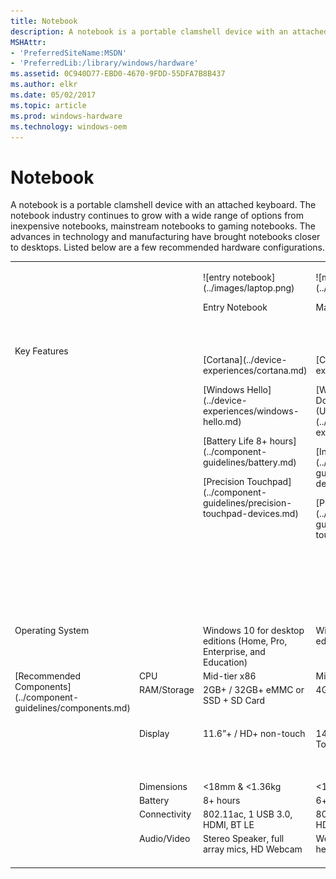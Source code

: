 ```yaml
---
title: Notebook
description: A notebook is a portable clamshell device with an attached keyboard.
MSHAttr:
- 'PreferredSiteName:MSDN'
- 'PreferredLib:/library/windows/hardware'
ms.assetid: 0C940D77-EBD0-4670-9FDD-55DFA7B8B437
ms.author: elkr
ms.date: 05/02/2017
ms.topic: article
ms.prod: windows-hardware
ms.technology: windows-oem
---
```


# Notebook


A notebook is a portable clamshell device with an attached keyboard. The notebook industry continues to grow with a wide range of options from inexpensive notebooks, mainstream notebooks to gaming notebooks. The advances in technology and manufacturing have brought notebooks closer to desktops. Listed below are a few recommended hardware configurations.
<table>
<tbody valign="top">
<tr>
<td colspan="2"/>
<td>
<p>
![entry notebook](../images/laptop.png)
</p>
<p>
Entry Notebook
</p>
</td>
<td>
<p>
![mainstream notebook](../images/laptop.png)
</p>
<p>
Mainstream Notebook
</p>
</td>
<td>
<p>
![premium ultra-slim notebook](../images/laptop.png)
</p>
<p>
Premium Ultra-slim Notebook
</p>
</td>
<td>
<p>
![workstation notebook](../images/laptop.png)
</p>
<p>
Workstation Notebook
</p>
</td>
<td>
<p>
![gaming notebook](../images/laptop.png)
</p>
<p>
Gaming Notebook
</p>
</td>
</tr>
<tr>
<td colspan="2">
Key Features
</td>
<td>
<p>
[Cortana](../device-experiences/cortana.md)
</p>
<p>
[Windows Hello](../device-experiences/windows-hello.md)
</p>
<p>
[Battery Life 8+ hours](../component-guidelines/battery.md)
</p>
<p>
[Precision Touchpad](../component-guidelines/precision-touchpad-devices.md)
</p>
</td>
<td>
<p>
[Cortana](../device-experiences/cortana.md)
</p>
<p>
[Wired and Wireless Docking and Casting (USB-C; Miracast)](../device-experiences/docking.md)
</p>
<p>
[Inking/Pen Support](../component-guidelines/pen-devices.md)
</p>
<p>
[Precision Touchpad](../component-guidelines/precision-touchpad-devices.md)
</p>
</td>
<td>
<p>
High-DPI (4K)
</p>
<p>
[Cortana](../device-experiences/cortana.md)
</p>
<p>
[Long battery life (12+ hours)](../component-guidelines/battery.md)
</p>
<p>
[Wired and Wireless Docking and Casting (USB-C; Miracast)](../device-experiences/docking.md)
</p>
<p>
[Windows Hello](../device-experiences/windows-hello.md)
</p>
<p>
[Precision Touchpad](../component-guidelines/precision-touchpad-devices.md)
</p>
</td>
<td>
<p>
[Cortana](../device-experiences/cortana.md)
</p>
<p>
[Wired and Wireless Docking and Casting (USB-C; Miracast)](../device-experiences/docking.md)
</p>
<p>
[Inking/Pen Support](../component-guidelines/pen-devices.md)
</p>
<p>
[Precision Touchpad](../component-guidelines/precision-touchpad-devices.md)
</p>
</td>
<td>
<p>
Premium Audio/Visual experience (DX12, 4K support (display, chipset), premium speakers, Chipset support PlayReady, H/W DRM, H.265 H/W (decord/encord) )
</p>
<p>
[Cortana](../device-experiences/cortana.md)
</p>
<p>
Xbox content/Controller/Xbox Live
</p>
<p>
[Windows Hello](../device-experiences/windows-hello.md)
</p>
<p>
[Precision Touchpad](../component-guidelines/precision-touchpad-devices.md)
</p>
</td>
</tr>
<tr>
<td colspan="2">
Operating System
</td>
<td>
Windows 10 for desktop editions (Home, Pro, Enterprise, and Education)
</td>
<td>
Windows 10 for desktop editions
</td>
<td>
Windows 10 for desktop editions
</td>
<td>
Windows 10 for desktop editions
</td>
<td>
Windows 10 for desktop editions
</td>
</tr>
<tr>
<td rowspan="7">
[Recommended Components](../component-guidelines/components.md)
</td>
<td>
CPU
</td>
<td>
Mid-tier x86
</td>
<td>
Mid-range x86
</td>
<td>
Premium high-end x86
</td>
<td>
Premium high-end x86
</td>
<td>
Premium high-end x86
</td>
</tr>
<tr>
<td>
RAM/Storage
</td>
<td>
2GB+ / 32GB+ eMMC or SSD + SD Card
</td>
<td>
4GB+ / 500GB+ HDD
</td>
<td>
8GB/256GB SSD or 1TB HD w/SSD cache
</td>
<td>
8+GB / 256GB+ SSD or 750GB – 1TB+ HDD + SSD Cache
</td>
<td>
8GB+ / 1TB+ HDD + SSD Cache
</td>
</tr>
<tr>
<td>
<p>
Display
</p>
</td>
<td>
<p>
11.6”+ / HD+ non-touch
</p>
</td>
<td>
<p>
14.1” – 15.6” / FHD+ Touch
</p>
</td>
<td>
<p>
11.6”-12.5” display w/touch; FHD-WQHD, zero-bezel
</p>
</td>
<td>
<p>
14” / FHD+
</p>
</td>
<td>
<p>
14”-19” / FHD – 4K
</p>
<p>
Discrete DX12 GPU with 2GB-4GB
</p>
</td>
</tr>
<tr>
<td>
Dimensions
</td>
<td>
&lt;18mm & &lt;1.36kg
</td>
<td>
&lt;19mm & 1.8kg
</td>
<td>
&lt;15mm & &lt;.51kgs
</td>
<td>
&lt;20mm & &lt;1.5kg
</td>
<td>
&lt;20mm & &lt;1.5kg
</td>
</tr>
<tr>
<td>
Battery
</td>
<td>
8+ hours
</td>
<td>
6+ hours
</td>
<td>
12+ hours
</td>
<td>
-
</td>
<td>
-
</td>
</tr>
<tr>
<td>
Connectivity
</td>
<td>
802.11ac, 1 USB 3.0, HDMI, BT LE
</td>
<td>
802.11ac, USB 3.0, HDMI, BT LE, NFC
</td>
<td>
802.11ac, 2+ USB 3.x, HDMI, BT LE, LTE
</td>
<td>
802.11ac, 1 USB 3.0, HDMI, BT LE
</td>
<td>
802.11ac, 1 USB 3.0, HDMI, BT LE, LTE
</td>
</tr>
<tr>
<td>
Audio/Video
</td>
<td>
Stereo Speaker, full array mics, HD Webcam
</td>
<td>
Webcam, speakers, headphones
</td>
<td>
Stereo Speaker, full array microphones, HD Webcam
</td>
<td>
Premium sound, HD Webcam, full array microphones
</td>
<td>
Premium sound, HD Webcam, full array microphones
</td>
</tr>
</tbody>
</table>